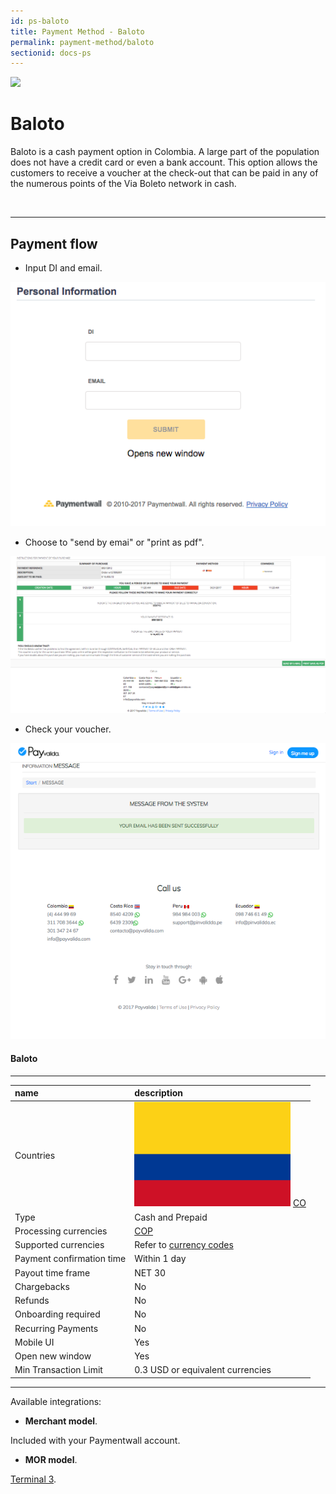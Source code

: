 ```yaml
---
id: ps-baloto
title: Payment Method - Baloto
permalink: payment-method/baloto
sectionid: docs-ps
---
```


<div class="docs-ps-header">
    <div class="docs-ps-logo">
        <img src="https://api.paymentwall.com/images/ps_logos/pm_baloto.png">
    </div>
    <h1>Baloto</h1>
</div>

<div class="docs-ps-body" markdown="1">

<div class="docs-ps-instructions" markdown="1">

Baloto is a cash payment option in Colombia. A large part of the population does not have a credit card or even a bank account. This option allows the customers to receive a voucher at the check-out that can be paid in any of the numerous points of the Via Boleto network in cash.

<br>

***

## Payment flow

* Input DI and email.

<div class="docs-img">
    <img src="/textures/pic/payment-system/cash-and-prepaid/baloto/baloto_1.png">
</div>

* Choose to "send by emai" or "print as pdf".

<div class="docs-img">
    <img src="/textures/pic/payment-system/cash-and-prepaid/baloto/baloto_2.png">
</div>

* Check your voucher.

<div class="docs-img">
    <img src="/textures/pic/payment-system/cash-and-prepaid/baloto/baloto_3.png">
</div>

</div>



<div class="docs-ps-attributes" markdown="1">
<div class="docs-ps-attributes-body" markdown="1">

#### Baloto

***

|name|description|
|:--|:--|
|Countries| <img class="flags" src="/textures/pic/flags/south_america/colombia.png"> [CO](https://en.wikipedia.org/wiki/Colombia)|
|Type|Cash and Prepaid|
|Processing currencies|[COP](https://en.wikipedia.org/wiki/Colombian_peso)|
|Supported currencies|Refer to [currency codes](/reference/currencies)|
|Payment confirmation time|Within 1 day|
|Payout time frame| NET 30|
|Chargebacks|No|
|Refunds|No|
|Onboarding required| No|
|Recurring Payments|No|
|Mobile UI|Yes|
|Open new window|Yes|
|Min Transaction Limit|0.3 USD or equivalent currencies|

***

Available integrations:

* **Merchant model**.

Included with your Paymentwall account.

* **MOR model**.

[Terminal 3](https://www.terminal3.com/).

</div>
</div>

</div>
